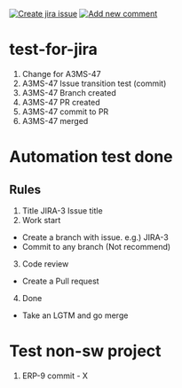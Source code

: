 [![Create jira issue](https://github.com/Arum-3d-solutions/test-for-jira/actions/workflows/create-jira-issue.yaml/badge.svg)](https://github.com/Arum-3d-solutions/test-for-jira/actions/workflows/create-jira-issue.yaml)
[![Add new comment](https://github.com/Arum-3d-solutions/test-for-jira/actions/workflows/add-new-comment.yaml/badge.svg)](https://github.com/Arum-3d-solutions/test-for-jira/actions/workflows/add-new-comment.yaml)


# test-for-jira

1) Change for A3MS-47
2) A3MS-47 Issue transition test (commit)
3) A3MS-47 Branch created
4) A3MS-47 PR created
5) A3MS-47 commit to PR
6) A3MS-47 merged

# Automation test done
## Rules
1) Title
 JIRA-3 Issue title
2) Work start
 - Create a branch with issue. e.g.) JIRA-3
 - Commit to any branch (Not recommend)
3) Code review
 - Create a Pull request
4) Done
 - Take an LGTM and go merge

# Test non-sw project
1) ERP-9 commit - X
